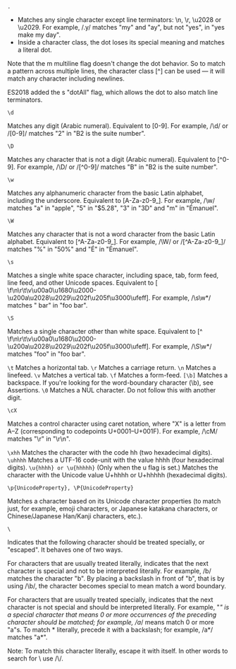 `.`	

- Matches any single character except line terminators: \n, \r, \u2028 or \u2029. For example, /.y/ matches "my" and "ay", but not "yes", in "yes make my day".
- Inside a character class, the dot loses its special meaning and matches a literal dot.

Note that the m multiline flag doesn't change the dot behavior. So to match a
pattern across multiple lines, the character class [^] can be used — it will
match any character including newlines.

ES2018 added the s "dotAll" flag, which allows the dot to also match line
terminators.

`\d`	

Matches any digit (Arabic numeral). Equivalent to [0-9]. For example, /\d/ or
/[0-9]/ matches "2" in "B2 is the suite number".

`\D`

Matches any character that is not a digit (Arabic numeral). Equivalent to
[^0-9]. For example, /\D/ or /[^0-9]/ matches "B" in "B2 is the suite number".

`\w`

Matches any alphanumeric character from the basic Latin alphabet, including the
underscore. Equivalent to [A-Za-z0-9_]. For example, /\w/ matches "a" in
"apple", "5" in "$5.28", "3" in "3D" and "m" in "Émanuel".

`\W`

Matches any character that is not a word character from the basic Latin
alphabet. Equivalent to [^A-Za-z0-9_]. For example, /\W/ or /[^A-Za-z0-9_]/
matches "%" in "50%" and "É" in "Émanuel".

`\s`

Matches a single white space character, including space, tab, form feed, line
feed, and other Unicode spaces. Equivalent to [
\f\n\r\t\v\u00a0\u1680\u2000-\u200a\u2028\u2029\u202f\u205f\u3000\ufeff]. For
example, /\s\w*/ matches " bar" in "foo bar".

`\S`

Matches a single character other than white space. Equivalent to [^
\f\n\r\t\v\u00a0\u1680\u2000-\u200a\u2028\u2029\u202f\u205f\u3000\ufeff]. For
example, /\S\w*/ matches "foo" in "foo bar".

`\t`	Matches a horizontal tab.
`\r`	Matches a carriage return.
`\n`	Matches a linefeed.
`\v`	Matches a vertical tab.
`\f`	Matches a form-feed.
`[\b]`	Matches a backspace. If you're looking for the word-boundary character (\b), see Assertions.
`\0`	Matches a NUL character. Do not follow this with another digit.

`\cX`

Matches a control character using caret notation, where "X" is a letter from
A–Z (corresponding to codepoints U+0001–U+001F). For example, /\cM/ matches
"\r" in "\r\n".

`\xhh`	Matches the character with the code hh (two hexadecimal digits).
`\uhhhh`	Matches a UTF-16 code-unit with the value hhhh (four hexadecimal digits).
`\u{hhhh} or \u{hhhhh}`	(Only when the u flag is set.) Matches the character with the Unicode value U+hhhh or U+hhhhh (hexadecimal digits).

`\p{UnicodeProperty}, \P{UnicodeProperty}`	

Matches a character based on its Unicode character properties (to match just,
for example, emoji characters, or Japanese katakana characters, or
Chinese/Japanese Han/Kanji characters, etc.).

`\`	

Indicates that the following character should be treated specially, or
"escaped". It behaves one of two ways.

For characters that are usually treated literally, indicates that the next
character is special and not to be interpreted literally. For example, /b/
matches the character "b". By placing a backslash in front of "b", that is by
using /\b/, the character becomes special to mean match a word boundary.

For characters that are usually treated specially, indicates that the next
character is not special and should be interpreted literally. For example, "*"
is a special character that means 0 or more occurrences of the preceding
character should be matched; for example, /a*/ means match 0 or more "a"s. To
match * literally, precede it with a backslash; for example, /a\*/ matches
"a*".

Note: To match this character literally, escape it with itself. In other words
to search for \ use /\\/.
